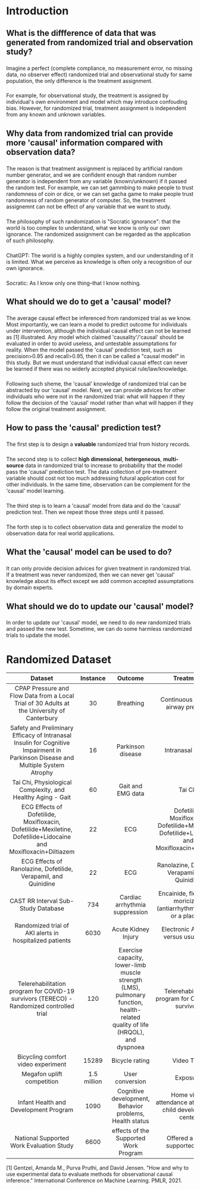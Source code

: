 # Introduction

## What is the diffference of data that was generated from randomized trial and observation study?
###
Imagine a perfect (complete compliance, no measurement error, no missing data, no observer effect) randomized trial and observational study for same population, the only difference is the treatment assignment.
###
For example, for observational study, the treatment is assigned by individual's own environment and model which may introduce confouding bias. However, for randomized trial, treatment assignment is independent from any known and unknown variables.

## Why data from randomized trial can provide more 'causal' information compared with observation data?
###
The reason is that treatment assignment is replaced by artificial random number generator, and we are confident enough that random number generator is independent from any variable (known/unknown) if it passed the random test. For example, we can set gammbing to make people to trust randomness of coin or dice, or we can set gacha game to make people trust randomness of random generator of computer. So, the treatment assignemnt can not be effect of any variable that we want to study.
###
The philosophy of such randomization is "Socratic ignorance": that the world is too complex to understand, what we know is only our own ignorance. The randomized assignment can be regarded as the application of such philosophy.
###
ChatGPT: The world is a highly complex system, and our understanding of it is limited. What we perceive as knowledge is often only a recognition of our own ignorance.
###
Socratic: As I know only one thing–that I know nothing.

## What should we do to get a 'causal' model?
###
The average causal effect 
be inferenced from randomized trial as we know. Most importantly, we can learn a model to predict outcome for individuals under intervention, although the individual causal effect can not be learned as [1] illustrated. Any model which claimed 'causality'/'causal' should be evaluated in order to avoid useless, and untestable assumptations for reality. When the model passed the 'causal' prediction test, such as precision>0.95 and recall>0.95, then it can be called a "causal model" in this study. But we must understand that individual causal effect can never be learned if there was no widerly accepted physical rule/law/knowledge. 
###
Following such sheme, the 'causal' knowledge of randomized trial can be abstracted by our 'causal' model. Next, we can provide advices for other individuals who were not in the randomized trial: what will happen if they follow the decision of the 'causal' model rather than what will happen if they follow the original treatment assignment.

## How to pass the 'causal' prediction test?

### 
The first step is to design a **valuable** randomized trial from history records.

### 
The second step is to collect **high dimensional**, **hetergeneous**, **multi-source** data in randomized trial to increase to probability that the model pass the 'causal' prediction test. The data collection of pre-treatment variable should cost not too much addressing futural application cost for other individuals. In the same time, observation can be complement for the 'causal' model learning.

### 
The third step is to learn a 'causal' model from data and do the 'causal' prediction test. Then we repeat those three steps until it passed.

### 
The forth step is to collect observation data and generalize the model to observation data for real world applications.

## What the 'causal' model can be used to do?
### 
It can only provide decision advices for given treatment in randomized trial. If a treatment was never randomized, then we can never get 'causal' knowledge about its effect except we add common accepted assumptations by domain experts.


## What should we do to update our 'causal' model?
### 
In order to update our 'causal' model, we need to do new randomized trials and passed the new test. Sometime, we can do some harmless randomized trials to update the model.


# Randomized Dataset

|                                                             Dataset                                                             |   Instance  |                                                            Outcome                                                            |                                             Treatment                                            |                                  Link                                  |
|:-------------------------------------------------------------------------------------------------------------------------------:|:-----------:|:-----------------------------------------------------------------------------------------------------------------------------:|:------------------------------------------------------------------------------------------------:|:----------------------------------------------------------------------:|
|                   CPAP Pressure and Flow Data from a Local Trial of 30 Adults at the University of Canterbury                   |      30     |                                                           Breathing                                                           |                                Continuous positive airway pressure                               |        https://physionet.org/content/cpap-data-canterbury/1.0.1/       |
| Safety and Preliminary Efficacy of Intranasal Insulin for Cognitive Impairment in Parkinson Disease and Multiple System Atrophy |      16     |                                                       Parkinson disease                                                       |                                        Intranasal insulin                                        |               https://physionet.org/content/inipdmsa/1.0/              |
|                                   Tai Chi, Physiological Complexity, and Healthy Aging - Gait                                   |      60     |                                                       Gait and EMG data                                                       |                                              Tai Chi                                             |              https://physionet.org/content/taichidb/1.0.2/             |
|         ECG Effects of Dofetilide, Moxifloxacin, Dofetilide+Mexiletine, Dofetilide+Lidocaine and Moxifloxacin+Diltiazem         |      22     |                                                              ECG                                                              | Dofetilide, Moxifloxacin, Dofetilide+Mexiletine, Dofetilide+Lidocaine and Moxifloxacin+Diltiazem |              https://physionet.org/content/ecgdmmld/1.0.0/             |
|                                 ECG Effects of Ranolazine, Dofetilide, Verapamil, and Quinidine                                 |      22     |                                                              ECG                                                              |                         Ranolazine, Dofetilide, Verapamil, and Quinidine                         |              https://physionet.org/content/ecgrdvq/1.0.0/              |
|                                               CAST RR Interval Sub-Study Database                                               |     734     |                                                 Cardiac arrhythmia suppression                                                |               Encainide, flecainide, moricizine (antiarrhythmic drugs) or a placebo              |               https://physionet.org/content/crisdb/1.0.0/              |
|                                     Randomized trial of AKI alerts in hospitalized patients                                     |     6030    |                                                      Acute Kidney Injury                                                      |                              Electronic AKI alert versus usual care                              |    https://datadryad.org/stash/dataset/doi:10.5061%2Fdryad.4f4qrfj95   |
|                     Telerehabilitation program for COVID-19 survivors (TERECO) - Randomized controlled trial                    |     120     | Exercise capacity, lower-limb muscle strength (LMS), pulmonary function, health-related quality of life (HRQOL), and dyspnoea |                         Telerehabilitation program for COVID-19 survivors                        |    https://datadryad.org/stash/dataset/doi:10.5061%2Fdryad.59zw3r27n   |
|                                                Bicycling comfort video experiment                                               |    15289    |                                                         Bicycle rating                                                        |                                            Video Type                                            |        https://datadryad.org/stash/dataset/doi:10.25338%2FB8KG77       |
|                                                    Megafon uplift competition                                                   | 1.5 million |                                                        User conversion                                                        |                                          Exposure                                           | https://ods.ai/tracks/df21-megafon/competitions/megafon-df21-comp/data |
|                                                    Infant Health and Development Program                                                   | 1090 |                                                        Cognitive development, Behavior problems, Health status                                                       |                                          Home visits, attendance at a special child development center                                           | https://www.icpsr.umich.edu/web/HMCA/studies/9795 |
|                                                    National Supported Work Evaluation Study                                                   | 6600 |                                                        effects of the Supported Work Program                                                       |                                          Offered a job in supported work                                           | https://www.icpsr.umich.edu/web/ICPSR/studies/7865 |

[1] Gentzel, Amanda M., Purva Pruthi, and David Jensen. "How and why to use experimental data to evaluate methods for observational causal inference." International Conference on Machine Learning. PMLR, 2021.
